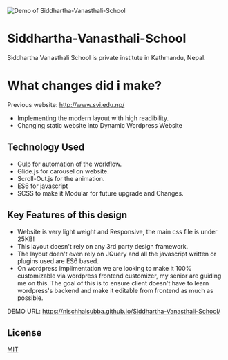 ![Demo of Siddhartha-Vanasthali-School](https://mir-cdn.behance.net/v1/rendition/project_modules/fs/0cd13781706499.5d07e15263a89.png)

# Siddhartha-Vanasthali-School

Siddhartha Vanasthali School is private institute in Kathmandu, Nepal.

# What changes did i make?
Previous website: http://www.svi.edu.np/

* Implementing the modern layout with high readibility.
* Changing static website into Dynamic Wordpress Website

## Technology Used
* Gulp for automation of the workflow.
* Glide.js for carousel on website.
* Scroll-Out.js for the animation.
* ES6 for javascript
* SCSS to make it Modular for future upgrade and Changes.

## Key Features of this design
* Website is very light weight and Responsive, the main css file is under 25KB!
* This layout doesn't rely on any 3rd party design framework.
* The layout doen't even rely on JQuery and all the javascript written or plugins used are ES6 based.
* On wordpress implimentation we are looking to make it 100% customizable via wordpress frontend customizer, my senior are guiding me on this. The goal of this is to ensure client doesn't have to learn wordpress's backend and make it editable from frontend as much as possible.


DEMO URL: https://nischhalsubba.github.io/Siddhartha-Vanasthali-School/

## License
[MIT](https://choosealicense.com/licenses/mit/)


